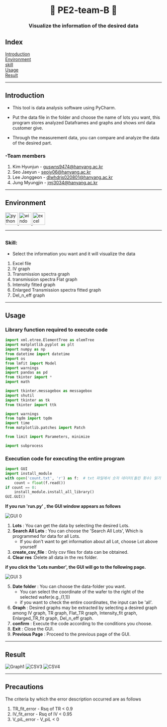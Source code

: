 ##
<h1 align="center">👋 PE2-team-B 👋</h1>
<h3 align="center">Visualize the information of the desired data</h3>


## Index
[Introduction](#Introduction)   
[Environment](#Environment)   
[skill](#skill)    
[Usage](#Usage)     
[Result](#Result)
***


## Introduction
- This tool is data analysis software using PyCharm. 

- Put the data file in the folder and choose the name of lots you want,
this program stores analyzed Dataframes and graphs and shows xml data customer give.
- Through the measurement data, you can compare and analyze the data of the desired part.

### -Team members 
1. Kim Hyunjun   - guswns9474@hanyang.ac.kr
2. Seo Jaeyun    - seojy06@hanyang.ac.kr
3. Lee Jonggeon  - dlwhdrjs020801@hanyang.ac.kr
4. Jung Myungjin - jmj3034@hanyang.ac.kr


***



## Environment

<p align="left">
  <a href="link_to_python_file.py">
    <img src="https://img.shields.io/badge/Python-%23217346.svg?&style=for-the-badge&logo=python&logoColor=white&color=lightgray" alt="python" height="40" />
</a>
  <a href="link_to_windows_file.exe">
    <img src="https://img.shields.io/badge/Windows-%230078D6.svg?&style=for-the-badge&logo=windows&logoColor=white" alt="windows" height="40" />
  </a>  
</a>
  <a href="link_to_excel_file.xlsx">
    <img src="https://img.shields.io/badge/Excel-%23217346.svg?&style=for-the-badge&logo=excel&logoColor=white" alt="excel" height="40" />
  </a>
</p>

***
  
## <h3 align="left">Skill:</h3>
- Select the information you want and it will visualize the data

1. Excel file
2. IV graph
3. Transmission spectra graph
4. transmission spectra Flat graph
5. Intensity fitted graph
6. Enlarged Transmission spectra fitted graph
7. Del_n_eff graph

***

## Usage

### Library function required to execute code
```python
import xml.etree.ElementTree as elemTree
import matplotlib.pyplot as plt
import numpy as np
from datetime import datetime 
import os 
from lmfit import Model
import warnings
import pandas as pd
from tkinter import *
import math

import tkinter.messagebox as messagebox
import shutil
import tkinter as tk
from tkinter import ttk

import warnings
from tqdm import tqdm
import time
from matplotlib.patches import Patch

from limit import Parameters, minimize

import subprocess
```
### Execution code for executing the entire program

```python
import GUI
import install_module
with open('count.txt', 'r') as f:  # txt 파일에서 숫자 데이터(돌린 횟수) 읽기
    count = float(f.read())
if count == 0:
    install_module.install_all_library()
GUI.GUI()
```

**If you run 'run.py' , the GUI window appears as follows**

![GUI 0](https://github.com/PE2-team-B/PE02_team_B_main/assets/128004215/a5d0e352-335d-430c-9a09-9db125d16159)
1. **Lots** : You can get the data by selecting the desired Lots.
2. **Search All Lots** : You can choose the 'Search All Lots', Which is programmed for data for all Lots.
   * If you don't want to get information about all Lot, choose Lot above yourself
3. **create_csv_file** : Only csv files for data can be obtained.
4. **Clear res** :Delete all data in the res folder.

**if you click the 'Lots number',  the GUI will go to the following page.**

![GUI 3](https://github.com/PE2-team-B/PE02_team_B_main/assets/128004215/64d06d7a-7018-4d97-ab56-9eb3d8bb47b1)

5. **Date folder** : You can choose the data-folder you want.
   * You can select the coordinate of the wafer to the right of the selected wafer(e.g.,(1,1))
   *  if you want to check the entire coordinates, the input can be 'all'.
6. **Graph** : Desired graphs may be extracted by selecting a desired graph among IV graph, TR graph, Flat_TR graph, Intensity_fit graph, Enlarged_TR_fit graph, Del_n_eff graph.
7. **confirm** : Execute the code according to the conditions you choose.
8. **Exit** : Close the GUI.
9. **Previous Page** : Proceed to the previous page of the GUI.

***
## Result

![Graph1](https://github.com/PE2-team-B/PE02_team_B_main/assets/128004215/7a8c1df8-0e25-49ea-a487-8a476ce8ea80)
![CSV3](https://github.com/PE2-team-B/PE02_team_B_main/assets/128004215/52937c8e-979a-40fd-8a65-9498766bd7d0)
![CSV4](https://github.com/PE2-team-B/PE02_team_B_main/assets/128004215/4c314ca8-cfb5-455b-82c1-94c17213faf4)

***
## Precautions
The criteria by which the error description occurred are as follows
1. TR_fit_error - Rsq of TR < 0.9
2. IV_fit_error - Rsq of IV < 0.95
3. V_piL_error - V_piL < 0
